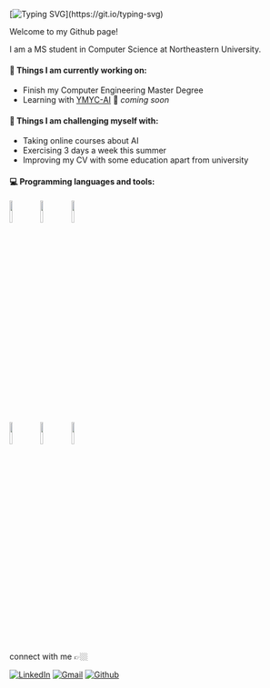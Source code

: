 
[![Typing SVG](https://readme-typing-svg.demolab.com/?lines=Hi+there👋;This+is+Zhuoran+Li!)](https://git.io/typing-svg)

Welcome to my Github page! 

I am a MS student in Computer Science at Northeastern University.  

 
#### 🔭 Things I am currently working on: 
- Finish my Computer Engineering Master Degree  
- Learning with [YMYC-AI](https://github.com/YMYC-AI) 🚀 *coming soon*
 
#### 🌱 Things I am challenging myself with:
- Taking online courses about AI 
- Exercising 3 days a week this summer
- Improving my CV with some education apart from university
 
#### 💻 Programming languages and tools: 
<p>
 
<code><img width="10%" src="https://www.vectorlogo.zone/logos/java/java-ar21.svg"></code>
<code><img width="10%" src="https://www.vectorlogo.zone/logos/python/python-ar21.svg"></code>
<code><img width="10%" src="https://www.vectorlogo.zone/logos/mysql/mysql-ar21.svg"></code>
<br />
<code><img width="10%" src="https://www.vectorlogo.zone/logos/mongodb/mongodb-ar21.svg"></code>
<code><img width="10%" src="https://www.vectorlogo.zone/logos/reactjs/reactjs-ar21.svg"></code>
<code><img width="10%" src="https://www.vectorlogo.zone/logos/git-scm/git-scm-ar21.svg"></code>
</p>
 
connect with me 👉🏼

[![LinkedIn](https://img.shields.io/badge/linkedin-%230077B5.svg?&style=for-the-badge&logo=linkedin&logoColor=white)](https://www.linkedin.com/in/zhuoranli-april/)
[![Gmail](https://img.shields.io/badge/-Gmail-c14438?style=for-the-badge&logo=Gmail&logoColor=white)](mailto:zhuoranli0408@gmail.com)
[![Github](https://img.shields.io/badge/-Github-000?style=for-the-badge&logo=Github&logoColor=white)](https://github.com/Zhuoranll)
<!--
**Zhuoranll/Zhuoranll** is a ✨ _special_ ✨ repository because its `README.md` (this file) appears on your GitHub profile.

Here are some ideas to get you started:

- 🔭 I’m currently working on ...
- 🌱 I’m currently learning ...
- 👯 I’m looking to collaborate on ...
- 🤔 I’m looking for help with ...
- 💬 Ask me about ...
- 📫 How to reach me: ...
- 😄 Pronouns: ...
- ⚡ Fun fact: ...
-->
